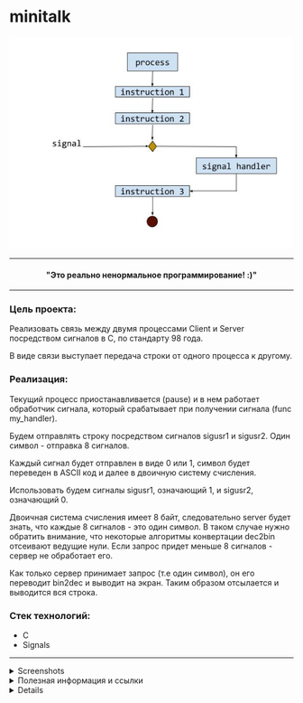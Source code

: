 # minitalk
![Screen](https://raw.githubusercontent.com/atomatoe/minitalk/master/screenshots/signals.jpg)

________________________________________________________________

#### <p align=center> "Это реально ненормальное программирование! :)"</p> ####
________________________________________________________________


### Цель проекта:
Реализовать связь между двумя процессами Client и Server посредством сигналов в С, по стандарту 98 года.
<p>В виде связи выступает передача строки от одного процесса к другому.</p>

### Реализация:
<p>Текущий процесс приостанавливается (pause) и в нем работает обработчик сигнала, который срабатывает при получении сигнала (func my_handler).</p>
<p>Будем отправлять строку посредством сигналов sigusr1 и sigusr2. Один символ - отправка 8 сигналов.</p>
<p>Каждый сигнал будет отправлен в виде 0 или 1, символ будет переведен в ASCII код и далее в двоичную систему счисления.</p>
<p>Использовать будем сигналы sigusr1, означающий 1,  и sigusr2, означающий 0.</p>
<p>Двоичная система счисления имеет 8 байт, следовательно server будет знать, что каждые 8 сигналов - это один символ. В таком случае нужно обратить внимание, что некоторые алгоритмы конвертации dec2bin отсеивают ведущие нули. Если запрос придет меньше 8 сигналов - сервер не обработает его.</p>
<p>Как только сервер принимает запрос (т.е один символ), он его переводит bin2dec и выводит на экран. Таким образом отсылается и выводится вся строка.</p>

### Стек технологий:
* С
* Signals

________________________________________________________________


<details>
<summary>Screenshots</summary>

________________________________________________________________

<p><img src="https://raw.githubusercontent.com/atomatoe/minitalk/master/screenshots/send_signal_1.png" alt="Ссылка"></p>
<p><img src="https://raw.githubusercontent.com/atomatoe/minitalk/master/screenshots/send_signal_2.png" alt="Ссылка"></p>
<p><img src="https://raw.githubusercontent.com/atomatoe/minitalk/master/screenshots/send_signal_3.png" alt="Ссылка"></p>
________________________________________________________________

</details>

<details>
<summary>Полезная информация и ссылки</summary>
<p></p>
<p>Обработка сигналов занимает некоторое время, и если вы посылаете слишком много за один раз, некоторые из них могут быть проигнорированы. Именно поэтому я использую usleep.</p>
<p>Printf нельзя вызывать внутри сигнала. Именно из-за printf не мог понять почему server не принимал сигнал. Советую не использовать его в момент написания проекта или его тестирования.</p>
<p><a href="https://coderoad.ru/39590535/%D0%BF%D0%BE%D0%BB%D1%8C%D0%B7%D0%BE%D0%B2%D0%B0%D1%82%D0%B5%D0%BB%D1%8C%D1%81%D0%BA%D0%B8%D0%B5-%D1%81%D0%B8%D0%B3%D0%BD%D0%B0%D0%BB%D1%8B-sigusr1-%D0%B8-sigusr2
">Подробнее о SIGUSR1 и SIGUSR2</a></p>
<p><a href="https://habr.com/ru/post/122823/">Передача файлов сигналами</a></p>
<p><a href="https://www.cyberforum.ru/c-linux/thread833809.html">Как узнать завершился ли процесс-потомок?</a></p>
<p><a href="https://man7.org/linux/man-pages/man7/signal-safety.7.html">Список разрешенных функций внутри обработчика сигнала</a></p>

</details>

</details>

<details>


</details>
